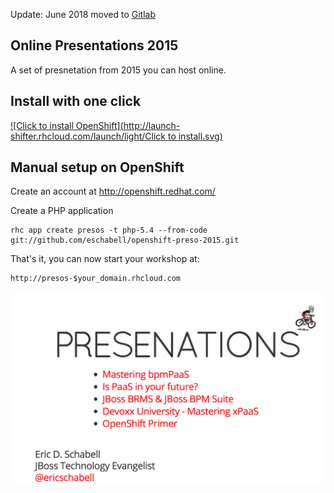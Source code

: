 Update: June 2018 moved to [Gitlab](https://gitlab.com/eschabell/openshift-presos-2015)


Online Presentations 2015 
-------------------------
A set of presnetation from 2015 you can host online.


Install with one click
----------------------
[![Click to  install OpenShift](http://launch-shifter.rhcloud.com/launch/light/Click to  install.svg)](https://openshift.redhat.com/app/console/application_type/custom?&cartridges[]=php-5.4&initial_git_url=https://github.com/eschabell/openshift-preso-2015.git&name=presos)


Manual setup on OpenShift
-------------------------
Create an account at http://openshift.redhat.com/

Create a PHP application

    rhc app create presos -t php-5.4 --from-code git://github.com/eschabell/openshift-preso-2015.git

That's it, you can now start your workshop at:

    http://presos-$your_domain.rhcloud.com

![Cover Slide](https://raw.githubusercontent.com/eschabell/openshift-presos-2015/master/cover.png)
